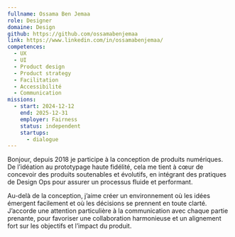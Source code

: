 ```yaml
---
fullname: Ossama Ben Jemaa
role: Designer
domaine: Design
github: https://github.com/ossamabenjemaa
link: https://www.linkedin.com/in/ossamabenjemaa/
competences:
  - UX
  - UI
  - Product design
  - Product strategy
  - Facilitation
  - Accessibilité
  - Communication
missions:
  - start: 2024-12-12
    end: 2025-12-31
    employer: Fairness
    status: independent
    startups:
      - dialogue
---
```

Bonjour, depuis 2018 je participe à la conception de produits
numériques. De l’idéation au prototypage haute fidélité, cela
me tient à cœur de concevoir des produits soutenables et
évolutifs, en intégrant des pratiques de Design Ops pour
assurer un processus fluide et performant.

Au-delà de la conception, j’aime créer un environnement où
les idées émergent facilement et où les décisions se
prennent en toute clarté. J’accorde une attention particulière
à la communication avec chaque partie prenante, pour
favoriser une collaboration harmonieuse et un alignement
fort sur les objectifs et l’impact du produit.